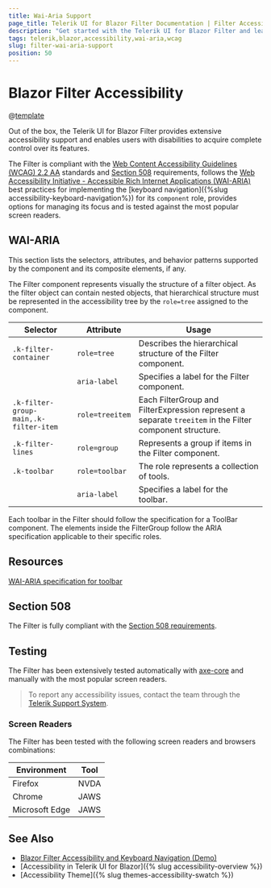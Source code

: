 ```yaml
---
title: Wai-Aria Support
page_title: Telerik UI for Blazor Filter Documentation | Filter Accessibility
description: "Get started with the Telerik UI for Blazor Filter and learn about its accessibility support for WAI-ARIA, Section 508, and WCAG 2.2."
tags: telerik,blazor,accessibility,wai-aria,wcag
slug: filter-wai-aria-support 
position: 50 
---
```


# Blazor Filter Accessibility

@[template](/_contentTemplates/common/parameters-table-styles.md#table-layout)



Out of the box, the Telerik UI for Blazor Filter provides extensive accessibility support and enables users with disabilities to acquire complete control over its features.


The Filter is compliant with the [Web Content Accessibility Guidelines (WCAG) 2.2 AA](https://www.w3.org/TR/WCAG22/) standards and [Section 508](https://www.section508.gov/) requirements, follows the [Web Accessibility Initiative - Accessible Rich Internet Applications (WAI-ARIA)](https://www.w3.org/WAI/ARIA/apg/) best practices for implementing the [keyboard navigation]({%slug accessibility-keyboard-navigation%}) for its `component` role, provides options for managing its focus and is tested against the most popular screen readers.

## WAI-ARIA


This section lists the selectors, attributes, and behavior patterns supported by the component and its composite elements, if any.


The Filter component represents visually the structure of a filter object. As the filter object can contain nested objects, that hierarchical structure must be represented in the accessibility tree by the `role=tree` assigned to the component.

| Selector | Attribute | Usage |
| -------- | --------- | ----- |
| `.k-filter-container` | `role=tree` | Describes the hierarchical structure of the Filter component. |
|  | `aria-label` | Specifies a label for the Filter component. |
| `.k-filter-group-main,.k-filter-item` | `role=treeitem` | Each FilterGroup and FilterExpression represent a separate `treeitem` in the Filter component structure. |
| `.k-filter-lines` | `role=group` | Represents a group if items in the Filter component. |
| `.k-toolbar` | `role=toolbar` | The role represents a collection of tools. |
|  | `aria-label` | Specifies a label for the toolbar. |


Each toolbar in the Filter should follow the specification for a ToolBar component. The elements inside the FilterGroup follow the ARIA specification applicable to their specific roles.

## Resources

[WAI-ARIA specification for toolbar](https://www.w3.org/TR/wai-aria-1.2/#toolbar)

## Section 508


The Filter is fully compliant with the [Section 508 requirements](http://www.section508.gov/).

## Testing


The Filter has been extensively tested automatically with [axe-core](https://github.com/dequelabs/axe-core) and manually with the most popular screen readers.

> To report any accessibility issues, contact the team through the [Telerik Support System](https://www.telerik.com/account/support-center).

### Screen Readers


The Filter has been tested with the following screen readers and browsers combinations:

| Environment | Tool |
| ----------- | ---- |
| Firefox | NVDA |
| Chrome | JAWS |
| Microsoft Edge | JAWS |



## See Also

* [Blazor Filter Accessibility and Keyboard Navigation (Demo)](https://demos.telerik.com/blazor-ui/filter/keyboard-navigation)
* [Accessibility in Telerik UI for Blazor]({% slug accessibility-overview %})
* [Accessibility Theme]({% slug themes-accessibility-swatch %})